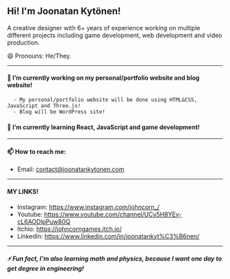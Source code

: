 ## Hi! I'm Joonatan Kytönen!

A creative designer with 6+ years of experience working on multiple different projects including game development, web development and video production.

😄 Pronouns: He/They.

-------

#### 🔭 I’m currently working on my personal/portfolio website and blog website!

      - My personal/portfolio website will be done using HTML&CSS, JavaScript and Three.js!
      - Blog will be WordPress site!

#### 🌱 I’m currently learning React, JavaScript and game development!


------

#### 📫 How to reach me:

- Email: contact@joonatankytonen.com

-----
#### MY LINKS!

- Instagram: https://www.instagram.com/johncorn_/
- Youtube: https://www.youtube.com/channel/UCy5H8YEy-cL6AODlpPuw80Q
- Itchio: https://johncorngames.itch.io/
- LinkedIn: https://www.linkedin.com/in/joonatankyt%C3%B6nen/

-----

##### ⚡ Fun fact, I'm also learning math and physics, because I want one day to get degree in engineering!

